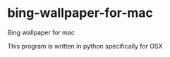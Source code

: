 # bing-wallpaper-for-mac
Bing wallpaper for mac

This program is written in python specifically for OSX
